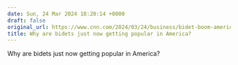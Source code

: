 ```yaml
---
date: Sun, 24 Mar 2024 18:20:14 +0000
draft: false
original_url: https://www.cnn.com/2024/03/24/business/bidet-boom-america-toilets/index.html
title: Why are bidets just now getting popular in America?
---
```


Why are bidets just now getting popular in America?